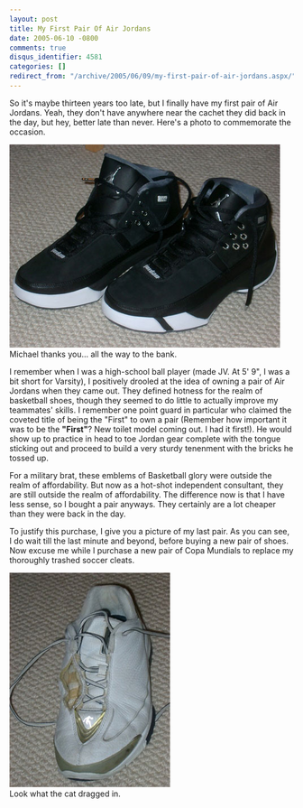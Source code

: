 ```yaml
---
layout: post
title: My First Pair Of Air Jordans
date: 2005-06-10 -0800
comments: true
disqus_identifier: 4581
categories: []
redirect_from: "/archive/2005/06/09/my-first-pair-of-air-jordans.aspx/"
---
```


So it's maybe thirteen years too late, but I finally have my first pair
of Air Jordans. Yeah, they don't have anywhere near the cachet they did
back in the day, but hey, better late than never. Here's a photo to
commemorate the occasion.

![Air Jordans](/images/AirJordans.jpg)\
 Michael thanks you... all the way to the bank.

I remember when I was a high-school ball player (made JV. At 5' 9", I
was a bit short for Varsity), I positively drooled at the idea of owning
a pair of Air Jordans when they came out. They defined hotness for the
realm of basketball shoes, though they seemed to do little to actually
improve my teammates' skills. I remember one point guard in particular
who claimed the coveted title of being the "First" to own a pair
(Remember how important it was to be the **"First"**? New toilet model
coming out. I had it first!). He would show up to practice in head to
toe Jordan gear complete with the tongue sticking out and proceed to
build a very sturdy tenenment with the bricks he tossed up.

For a military brat, these emblems of Basketball glory were outside the
realm of affordability. But now as a hot-shot independent consultant,
they are still outside the realm of affordability. The difference now is
that I have less sense, so I bought a pair anyways. They certainly are a
lot cheaper than they were back in the day.

To justify this purchase, I give you a picture of my last pair. As you
can see, I do wait till the last minute and beyond, before buying a new
pair of shoes. Now excuse me while I purchase a new pair of Copa
Mundials to replace my thoroughly trashed soccer cleats.

![Ratty Shoe](/images/RattyShoe.jpg)\
 Look what the cat dragged in.

